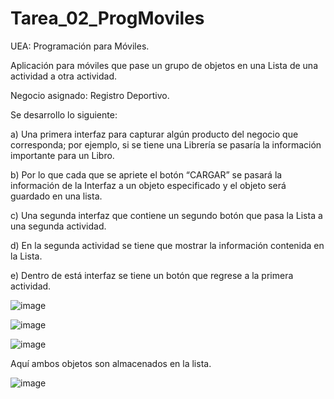 # Tarea_02_ProgMoviles

UEA: Programación para Móviles.

Aplicación para móviles que pase un grupo de objetos en una Lista de una actividad a otra actividad.

Negocio asignado: Registro Deportivo.

Se desarrollo lo siguiente:

a) Una primera interfaz para capturar algún producto del negocio que corresponda; por ejemplo, si se tiene una Librería se pasaría la información importante para un Libro.

b) Por lo que cada que se apriete el botón “CARGAR” se pasará la información de la Interfaz a un objeto especificado y el objeto será guardado en una lista.

c) Una segunda interfaz que contiene un segundo botón que pasa la Lista a una segunda actividad.

d) En la segunda actividad se tiene que mostrar la información contenida en la Lista.

e) Dentro de está interfaz se tiene un botón que regrese a la primera actividad.

![image](https://user-images.githubusercontent.com/72325257/171812757-1f447ecc-acde-4ca8-88af-948bbd5deecd.png)

![image](https://user-images.githubusercontent.com/72325257/171812801-6ade183f-3533-4d23-b7b2-a155510007da.png)

![image](https://user-images.githubusercontent.com/72325257/171812846-3b18c384-313a-4508-a536-6e9c7d4b5ef6.png)

Aquí ambos objetos son almacenados en la lista.

![image](https://user-images.githubusercontent.com/72325257/171812911-4bf6d899-09ce-495a-8a9a-20f57c363375.png)
